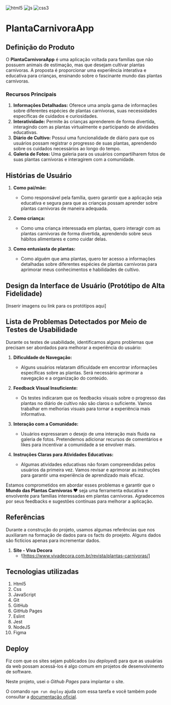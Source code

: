 ![html5](https://img.shields.io/badge/HTML5-E34F26?style=for-the-badge&logo=html5&logoColor=white)
![js](https://img.shields.io/badge/JavaScript-323330?style=for-the-badge&logo=javascript&logoColor=F7DF1E)
![css3](https://img.shields.io/badge/CSS3-1572B6?style=for-the-badge&logo=css3&logoColor=white)

# PlantaCarnivoraApp

## Definição do Produto

O **PlantaCarnivoraApp** é uma aplicação voltada para famílias que não possuem animais de estimação, mas que desejam cultivar plantas carnívoras. A proposta é proporcionar uma experiência interativa e educativa para crianças, ensinando sobre o fascinante mundo das plantas carnívoras.

### Recursos Principais

1. **Informações Detalhadas:** Oferece uma ampla gama de informações sobre diferentes espécies de plantas carnívoras, suas necessidades específicas de cuidados e curiosidades.
2. **Interatividade:** Permite às crianças aprenderem de forma divertida, interagindo com as plantas virtualmente e participando de atividades educativas.
3. **Diário de Cultivo:** Possui uma funcionalidade de diário para que os usuários possam registrar o progresso de suas plantas, aprendendo sobre os cuidados necessários ao longo do tempo.
4. **Galeria de Fotos:** Uma galeria para os usuários compartilharem fotos de suas plantas carnívoras e interagirem com a comunidade.

## Histórias de Usuário

1. **Como pai/mãe:**
   - Como responsável pela família, quero garantir que a aplicação seja educativa e segura para que as crianças possam aprender sobre plantas carnívoras de maneira adequada.

2. **Como criança:**
   - Como uma criança interessada em plantas, quero interagir com as plantas carnívoras de forma divertida, aprendendo sobre seus hábitos alimentares e como cuidar delas.

3. **Como entusiasta de plantas:**
   - Como alguém que ama plantas, quero ter acesso a informações detalhadas sobre diferentes espécies de plantas carnívoras para aprimorar meus conhecimentos e habilidades de cultivo.

## Design da Interface de Usuário (Protótipo de Alta Fidelidade)


[Inserir imagens ou link para os protótipos aqui]



## Lista de Problemas Detectados por Meio de Testes de Usabilidade

Durante os testes de usabilidade, identificamos alguns problemas que precisam ser abordados para melhorar a experiência do usuário:

1. **Dificuldade de Navegação:**
   - Alguns usuários relataram dificuldade em encontrar informações específicas sobre as plantas. Será necessário aprimorar a navegação e a organização do conteúdo.

2. **Feedback Visual Insuficiente:**
   - Os testes indicaram que os feedbacks visuais sobre o progresso das plantas no diário de cultivo não são claros o suficiente. Vamos trabalhar em melhorias visuais para tornar a experiência mais informativa.

3. **Interação com a Comunidade:**
   - Usuários expressaram o desejo de uma interação mais fluida na galeria de fotos. Pretendemos adicionar recursos de comentários e likes para incentivar a comunidade a se envolver mais.

4. **Instruções Claras para Atividades Educativas:**
   - Algumas atividades educativas não foram compreendidas pelos usuários da primeira vez. Vamos revisar e aprimorar as instruções para garantir uma experiência de aprendizado mais eficaz.

Estamos comprometidos em abordar esses problemas e garantir que o **Mundo das Plantas Carnívoras ♥** seja uma ferramenta educativa e envolvente para famílias interessadas em plantas carnívoras. Agradecemos por seus feedbacks e sugestões contínuas para melhorar a aplicação.


## Referências

Durante a construção do projeto, usamos algumas referências que nos auxiliaram na formação de dados para os facts do proejeto. Alguns dados são ficticios apenas para incrementar dados.

1. **Site - Viva Decora**
    - ![https://www.vivadecora.com.br/revista/plantas-carnivoras/]

## Tecnologias utilizadas

1. Html5
2. Css
3. JavaScript
4. Git
5. GitHub
6. GitHub Pages
7. Eslint
8. Jest
9. NodeJS
10. Figma

##  Deploy

Fiz com que os sites sejam publicados (ou _deployed_) para que as usuárias da
web possam acessá-los é algo comum em projetos de desenvolvimento de software.

Neste projeto, usei o _Github Pages_ para implantar o site.

O comando `npm run deploy` ajuda com essa tarefa e você também pode
consultar a [documentação oficial](https://docs.github.com/pt/pages).
